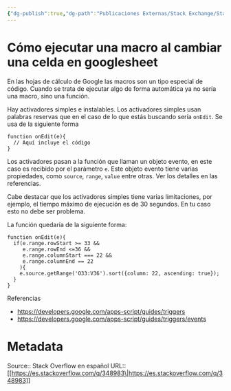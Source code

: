 ```yaml
---
{"dg-publish":true,"dg-path":"Publicaciones Externas/Stack Exchange/Stack Overflow en español/es.stackoverflow.com-348983.md","permalink":"/publicaciones-externas/stack-exchange/stack-overflow-en-espanol/es-stackoverflow-com-348983/","title":"Cómo ejecutar una macro al cambiar una celda en googlesheet","hide":true,"noteIcon":"default","created":"2024-04-03T12:49:10.627-06:00","updated":"2024-04-05T16:43:56.559-06:00"}
---
```


# Cómo ejecutar una macro al cambiar una celda en googlesheet

En las hojas de cálculo de Google las macros son un tipo especial de código. Cuando se trata de ejecutar algo de forma automática ya no sería una macro, sino una función.

Hay activadores simples e instalables. Los activadores simples usan palabras reservas que en el caso de lo que estás buscando sería `onEdit`. Se usa de la siguiente forma

    function onEdit(e){
      // Aquí incluye el código
    }

Los activadores pasan a la función que llaman un objeto evento, en este caso es recibido por el parámetro `e`. Este objeto evento tiene varias propiedades, como `source`, `range`, `value` entre otras. Ver los detalles en las referencias.

Cabe destacar que los activadores simples tiene varias limitaciones, por ejemplo, el tiempo máximo de ejecución es de 30 segundos. En tu caso esto no debe ser problema.

La función quedaría de la siguiente forma:

    function onEdit(e){
      if(e.range.rowStart >= 33 && 
         e.range.rowEnd <=36 && 
         e.range.columnStart === 22 && 
         e.range.columnEnd == 22
        ){
        e.source.getRange('O33:V36').sort({column: 22, ascending: true});
      }
    }

Referencias

- https://developers.google.com/apps-script/guides/triggers
- https://developers.google.com/apps-script/guides/triggers/events

# Metadata
Source:: Stack Overflow en español
URL:: [[https://es.stackoverflow.com/q/348983\|https://es.stackoverflow.com/q/348983]]

